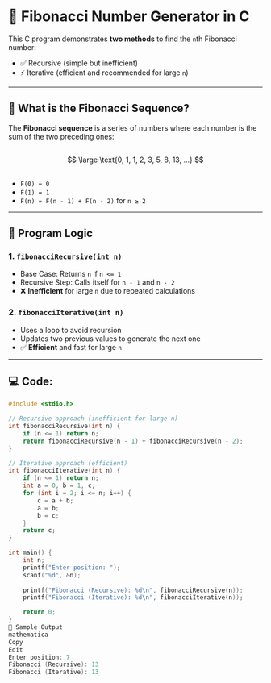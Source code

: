 # 🔢 Fibonacci Number Generator in C

This C program demonstrates **two methods** to find the `n`th Fibonacci number:
- ✅ Recursive (simple but inefficient)
- ⚡ Iterative (efficient and recommended for large `n`)

---

## 🌱 What is the Fibonacci Sequence?

The **Fibonacci sequence** is a series of numbers where each number is the sum of the two preceding ones:


##
$$
\large \text{0, 1, 1, 2, 3, 5, 8, 13, ...}
$$
##


- `F(0) = 0`
- `F(1) = 1`
- `F(n) = F(n - 1) + F(n - 2)` for `n ≥ 2`

---

## 🧠 Program Logic

### 1. `fibonacciRecursive(int n)`
- Base Case: Returns `n` if `n <= 1`
- Recursive Step: Calls itself for `n - 1` and `n - 2`
- ❌ **Inefficient** for large `n` due to repeated calculations

### 2. `fibonacciIterative(int n)`
- Uses a loop to avoid recursion
- Updates two previous values to generate the next one
- ✅ **Efficient** and fast for large `n`

---

## 💻 Code:

```c
#include <stdio.h>

// Recursive approach (inefficient for large n)
int fibonacciRecursive(int n) {
    if (n <= 1) return n;
    return fibonacciRecursive(n - 1) + fibonacciRecursive(n - 2);
}

// Iterative approach (efficient)
int fibonacciIterative(int n) {
    if (n <= 1) return n;
    int a = 0, b = 1, c;
    for (int i = 2; i <= n; i++) {
        c = a + b;
        a = b;
        b = c;
    }
    return c;
}

int main() {
    int n;
    printf("Enter position: ");
    scanf("%d", &n);
    
    printf("Fibonacci (Recursive): %d\n", fibonacciRecursive(n));
    printf("Fibonacci (Iterative): %d\n", fibonacciIterative(n));

    return 0;
}
🧪 Sample Output
mathematica
Copy
Edit
Enter position: 7
Fibonacci (Recursive): 13
Fibonacci (Iterative): 13
